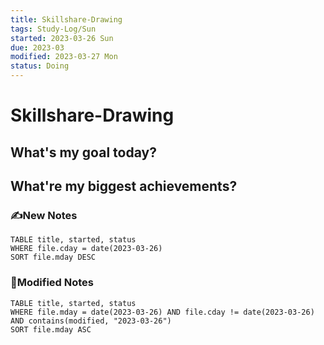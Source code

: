 ```yaml
---
title: Skillshare-Drawing
tags: Study-Log/Sun
started: 2023-03-26 Sun
due: 2023-03
modified: 2023-03-27 Mon
status: Doing
---
```

# Skillshare-Drawing
## What's my goal today?


## What're my biggest achievements?
### ✍️New Notes

```dataview
TABLE title, started, status
WHERE file.cday = date(2023-03-26)
SORT file.mday DESC
```

### 📝Modified Notes

```dataview
TABLE title, started, status
WHERE file.mday = date(2023-03-26) AND file.cday != date(2023-03-26) AND contains(modified, "2023-03-26")
SORT file.mday ASC
```